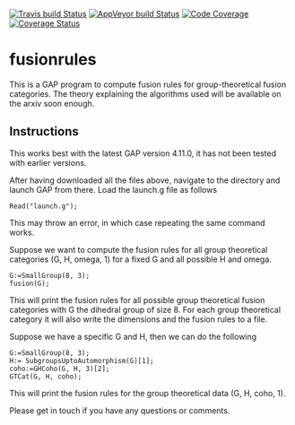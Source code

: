 [![Travis build Status](https://travis-ci.org/gap-system/gap.svg?branch=master)](https://travis-ci.org/gap-system/gap)
[![AppVeyor build Status](https://ci.appveyor.com/api/projects/status/github/gap-system/gap?branch=master&svg=true)](https://ci.appveyor.com/project/gap-system/gap)
[![Code Coverage](https://codecov.io/github/gap-system/gap/coverage.svg?branch=master&token=)](https://codecov.io/gh/gap-system/gap)
[![Coverage Status](https://coveralls.io/repos/github/gap-system/gap/badge.svg)](https://coveralls.io/github/gap-system/gap)

# fusionrules

This is a GAP program to compute fusion rules for group-theoretical fusion categories. The theory explaining the algorithms used will be available on the arxiv soon enough. 

## Instructions

This works best with the latest GAP version 4.11.0, it has not been tested with earlier versions. 

After having downloaded all the files above, navigate to the directory and launch GAP from there. Load the launch.g file as follows

```console
Read("launch.g");
```
This may throw an error, in which case repeating the same command works.

Suppose we want to compute the fusion rules for all group theoretical categories (G, H, omega, 1) for a fixed G and all possible H and omega.

```console
G:=SmallGroup(8, 3);
fusion(G);
```

This will print the fusion rules for all possible group theoretical fusion categories with G the dihedral group of size 8. For each group theoretical category it will also write the dimensions and the fusion rules to a file.

Suppose we have a specific G and H, then we can do the following


```console
G:=SmallGroup(8, 3);
H:= SubgroupsUptoAutomorphism(G)[1];
coho:=GHCoho(G, H, 3)[2];
GTCat(G, H, coho);
```
This will print the fusion rules for the group theoretical data (G, H, coho, 1).

Please get in touch if you have any questions or comments.

